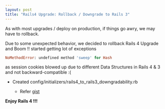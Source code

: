 ```yaml
---
layout: post
title: "Rails4 Upgrade: Rollback / Downgrade to Rails 3"
---
```


As with most upgrades / deploy on production, if things go awry, we may have to rollback.

Due to some unexpected behavior, we decided to rollback Rails 4 Upgrade and Boom !! started getting lot of exceptions

```ruby
NoMethodError: undefined method 'sweep' for Hash
```

as session cookies blowed up due to different Data Structures in Rails 4 & 3 and not backward-compatible :(

- Created config/initializers/rails4_to_rails3_downgradability.rb
  - Refer <a href="https://gist.github.com/henrik/bb6732d5d4cddb5085a4" target="_blank">gist</a>

  <script src="https://gist.github.com/pikender/faf1cefdca88f1580b98c0b66c9cb1cd.js"></script>

**Enjoy Rails 4 !!!**
